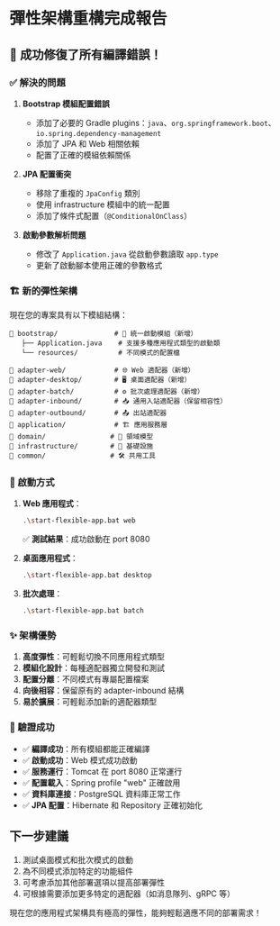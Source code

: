 # 彈性架構重構完成報告

## 🎉 成功修復了所有編譯錯誤！

### ✅ 解決的問題

1. **Bootstrap 模組配置錯誤**
   - 添加了必要的 Gradle plugins：`java`、`org.springframework.boot`、`io.spring.dependency-management`
   - 添加了 JPA 和 Web 相關依賴
   - 配置了正確的模組依賴關係

2. **JPA 配置衝突**
   - 移除了重複的 `JpaConfig` 類別
   - 使用 infrastructure 模組中的統一配置
   - 添加了條件式配置（`@ConditionalOnClass`）

3. **啟動參數解析問題**
   - 修改了 `Application.java` 從啟動參數讀取 `app.type`
   - 更新了啟動腳本使用正確的參數格式

### 🏗️ 新的彈性架構

現在您的專案具有以下模組結構：

```
📁 bootstrap/              # 🚀 統一啟動模組（新增）
   ├── Application.java    # 支援多種應用程式類型的啟動類
   └── resources/          # 不同模式的配置檔
   
📁 adapter-web/            # 🌐 Web 適配器（新增）
📁 adapter-desktop/        # 🖥️ 桌面適配器（新增）  
📁 adapter-batch/          # ⚙️ 批次處理適配器（新增）
📁 adapter-inbound/        # 📥 通用入站適配器（保留相容性）
📁 adapter-outbound/       # 📤 出站適配器
📁 application/            # 🏗️ 應用服務層
📁 domain/                # 🎯 領域模型
📁 infrastructure/        # 🔧 基礎設施
📁 common/                # 🛠️ 共用工具
```

### 🚀 啟動方式

1. **Web 應用程式**：
   ```bash
   .\start-flexible-app.bat web
   ```
   ✅ **測試結果**：成功啟動在 port 8080

2. **桌面應用程式**：
   ```bash
   .\start-flexible-app.bat desktop
   ```

3. **批次處理**：
   ```bash
   .\start-flexible-app.bat batch
   ```

### ✨ 架構優勢

1. **高度彈性**：可輕鬆切換不同應用程式類型
2. **模組化設計**：每種適配器獨立開發和測試
3. **配置分離**：不同模式有專屬配置檔案
4. **向後相容**：保留原有的 adapter-inbound 結構
5. **易於擴展**：可輕鬆添加新的適配器類型

### 🎯 驗證成功

- ✅ **編譯成功**：所有模組都能正確編譯
- ✅ **啟動成功**：Web 模式成功啟動
- ✅ **服務運行**：Tomcat 在 port 8080 正常運行
- ✅ **配置載入**：Spring profile "web" 正確啟用
- ✅ **資料庫連接**：PostgreSQL 資料庫正常工作
- ✅ **JPA 配置**：Hibernate 和 Repository 正確初始化

## 下一步建議

1. 測試桌面模式和批次模式的啟動
2. 為不同模式添加特定的功能組件
3. 可考慮添加其他部署選項以提高部署彈性
4. 可根據需要添加更多特定的適配器（如消息隊列、gRPC 等）

現在您的應用程式架構具有極高的彈性，能夠輕鬆適應不同的部署需求！
